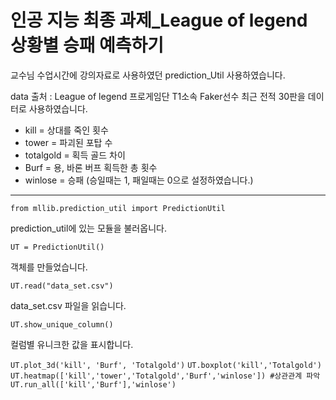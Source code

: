 # 인공 지능 최종 과제_League of legend 상황별 승패 예측하기

교수님 수업시간에 강의자료로 사용하였던 prediction_Util 사용하였습니다.

data 출처 : League of legend 프로게임단 T1소속 Faker선수 최근 전적 30판을 데이터로 사용하였습니다.

- kill = 상대를 죽인 횟수
- tower = 파괴된 포탑 수
- totalgold = 획득 골드 차이
- Burf = 용, 바론 버프 획득한 총 횟수
- winlose = 승패 (승일때는 1, 패일때는 0으로 설정하였습니다.)
<hr/>

```from mllib.prediction_util import PredictionUtil```

prediction_util에 있는 모듈을 불러옵니다.

```UT = PredictionUtil()```

객체를 만들었습니다.

```UT.read("data_set.csv")```

data_set.csv 파일을 읽습니다.

```UT.show_unique_column()```

컬럼별 유니크한 값을 표시합니다.

```UT.plot_3d('kill', 'Burf', 'Totalgold')```
```UT.boxplot('kill','Totalgold')```
```UT.heatmap(['kill','tower','Totalgold','Burf','winlose']) #상관관계 파악```
```UT.run_all(['kill','Burf'],'winlose')```

